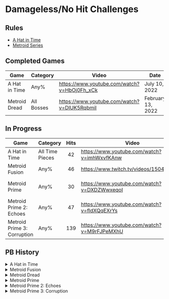 # Damageless/No Hit Challenges

## Rules

- [A Hat in Time](https://pastebin.com/GLnPfYbr)
- [Metroid Series](http://bombch.us/DRr8)

## Completed Games

| Game | Category | Video | Date |
| --- | --- | --- | --- |
| A Hat in Time | Any% | https://www.youtube.com/watch?v=HbOj0Fh_xCk | July 10, 2022 |
| Metroid Dread | All Bosses | https://www.youtube.com/watch?v=DlUK5RqbmiI | February 13, 2022 |

## In Progress

| Game | Category | Hits | Video | Date |
| --- | --- | :---: | --- | --- |
| A Hat in Time | All Time Pieces | 42 | https://www.youtube.com/watch?v=imhWxvfKAnw | July 19, 2022 |
| Metroid Fusion | Any% | 46 | https://www.twitch.tv/videos/1504171132 | June 4, 2022 |
| Metroid Prime | Any% | 30 | https://www.youtube.com/watch?v=DXDZWwxeqoI | January 10, 2022 |
| Metroid Prime 2: Echoes | Any% | 47 | https://www.youtube.com/watch?v=fldXQqEXrYs | January 26, 2022 |
| Metroid Prime 3: Corruption | Any% | 139 | https://www.youtube.com/watch?v=M9rFJPeMXhU | January 15, 2022 |

## PB History

<details><summary>A Hat in Time</summary>
<p>

### Any%

- 0: [7/10/2022](https://www.youtube.com/watch?v=HbOj0Fh_xCk)
- 1: [7/5/2022](https://www.youtube.com/watch?v=4vF9fppXa5E)
- 2: [7/2/2022](https://www.youtube.com/watch?v=b7qXwVV6YXI)
- 3: [6/22/2022](https://www.youtube.com/watch?v=dLOCInAB0Hs)
- 12: [6/20/2022](https://www.youtube.com/watch?v=5OBtNdJj4iI)
- 35: [6/20/2022 ](https://www.youtube.com/watch?v=o1ryVaEniTI)
- 38: [6/16/2022](https://www.youtube.com/watch?v=yrgTSKdkmqU)
  
### All Time Pieces

| Hits | Video | Date |
| :---: | --- | :---: |
| 42 | https://www.youtube.com/watch?v=imhWxvfKAnw | 7/19/2022 |
| 73 | https://www.youtube.com/watch?v=oW2WnzVhafI | 7/18/2022 |
| 77 | https://www.youtube.com/watch?v=kHdIFxoy5_s | 7/15/2022 |

</p>
</details>

<details><summary>Metroid Fusion</summary>
<p>

| Hits | Video | Date |
| :---: | --- | :---: |
| 46 | https://www.twitch.tv/videos/1504171132 | 6/4/2022 |
| 49 | https://www.twitch.tv/videos/1313188107 | 5/26/2022 |

</p>
</details>

<details><summary>Metroid Dread</summary>
<p>

| Hits | Video | Date |
| :---: | --- | :---: |
| 0 | https://www.youtube.com/watch?v=DlUK5RqbmiI | 2/13/2022 |
| 1 | https://www.youtube.com/watch?v=bhsdTDZU9sY | 12/30/2021 |
| 2 | https://www.youtube.com/watch?v=ZqG2E1ROvLQ | 12/28/2021 |
| 4 | https://www.youtube.com/watch?v=BFsXlFMuvHA | 12/27/2021 |
| 5 | https://www.youtube.com/watch?v=wne8BGk7jCg | 12/26/2021 |
| 10 | https://www.youtube.com/watch?v=egQG-n4OfDA | 11/30/2021 |
| 19 | https://www.youtube.com/watch?v=aCCwDDjJJWo | 11/19/2021 |
| 21 | https://www.youtube.com/watch?v=DXDZWwxeqoI | 11/13/2021 |

</p>
</details>

<details><summary>Metroid Prime</summary>
<p>

| Hits | Video | Date |
| :---: | --- | :---: |
| 30 | https://www.youtube.com/watch?v=ERUsbRSy_zU | 1/10/2022 |
| 38 | https://www.youtube.com/watch?v=bmLJyBLfY5k | 1/5/2022 |
| 87 | https://www.youtube.com/watch?v=q2kyNSA0Zck | 1/2/2022 |

</p>
</details>

<details><summary>Metroid Prime 2: Echoes</summary>
<p>

| Hits | Video | Date |
| :---: | --- | :---: |
| 47 | https://www.youtube.com/watch?v=fldXQqEXrYs | 1/26/2022 |
| 64 | https://www.youtube.com/watch?v=MeiBb08N1uE | 1/6/2022 |

</p>
</details>

<details><summary>Metroid Prime 3: Corruption</summary>
<p>

| Hits | Video | Date |
| :---: | --- | :---: |
| 139 | https://www.youtube.com/watch?v=M9rFJPeMXhU | 1/15/2022 |

</p>
</details>
